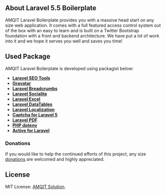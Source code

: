 ## About Laravel 5.5 Boilerplate

AMQIT Laravel Boilerplate provides you with a massive head start on any size web application. It comes with a full featured access control system out of the box with an easy to learn and is built on a Twitter Bootstrap foundation with a front and backend architecture. We have put a lot of work into it and we hope it serves you well and saves you time!

## Used Package

AMQIT Laravel Boilerplate is developed using packagist below:

- **[Laravel SEO Tools](https://github.com/artesaos/seotools)**
- **[Gravatar](https://github.com/creativeorange/gravatar)**
- **[Laravel Breadcrumbs](https://packagist.org/packages/davejamesmiller/laravel-breadcrumbs)**
- **[Laravel Socialite](https://laravel.com/docs/5.5/socialite)**
- **[Laravel Excel](http://www.maatwebsite.nl/laravel-excel/docs)**
- **[Laravel DataTables](https://datatables.yajrabox.com/)**
- **[Laravel Localization](https://github.com/mcamara/laravel-localization)**
- **[Captcha for Laravel 5](https://github.com/mewebstudio/captcha)**
- **[Laravel PDF](https://packagist.org/packages/niklasravnsborg/laravel-pdf)**
- **[PHP dotenv](https://github.com/vlucas/phpdotenv)**
- **[Active for Laravel](https://github.com/dwightwatson/active)**

### Donations

If you would like to help the continued efforts of this project, any size [donations](https://www.paypal.me/alexgaspersz) are welcomed and highly appreciated.

## License

MIT License: [AMQIT Solution](http://www.amqit.com).
